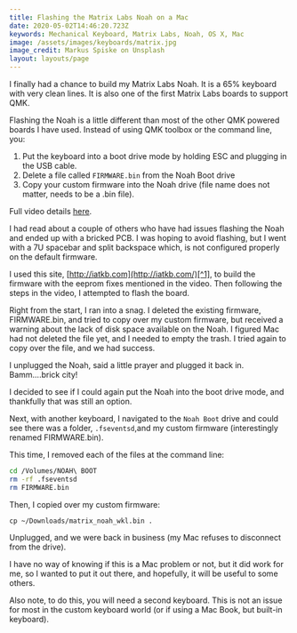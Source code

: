 ```yaml
---
title: Flashing the Matrix Labs Noah on a Mac
date: 2020-05-02T14:46:20.723Z
keywords: Mechanical Keyboard, Matrix Labs, Noah, OS X, Mac
image: /assets/images/keyboards/matrix.jpg
image_credit: Markus Spiske on Unsplash
layout: layouts/page
---
```


I finally had a chance to build my Matrix Labs Noah. It is a 65% keyboard with very clean lines. It is also one of the first Matrix Labs boards to support QMK.

Flashing the Noah is a little different than most of the other QMK powered boards I have used. Instead of using QMK toolbox or the command line, you:

1. Put the keyboard into a boot drive mode by holding ESC and plugging in the USB cable.
2. Delete a file called `FIRMWARE.bin` from the Noah Boot drive
3. Copy your custom firmware into the Noah drive (file name does not matter, needs to be a .bin file).

Full video details [here](https://www.youtube.com/watch?v=PqeIvTJ-ir0).

I had read about a couple of others who have had issues flashing the Noah and ended up with a bricked PCB. I was hoping to avoid flashing, but I went with a 7U spacebar and split backspace which, is not configured properly on the default firmware.

I used this site, [http://iatkb.com](http://iatkb.com/)[^1], to build the firmware with the eeprom fixes mentioned in the video. Then following the steps in the video, I attempted to flash the board.

Right from the start, I ran into a snag. I deleted the existing firmware, FIRMWARE.bin, and tried to copy over my custom firmware, but received a warning about the lack of disk space available on the Noah. I figured Mac had not deleted the file yet, and I needed to empty the trash. I tried again to copy over the file, and we had success.

I unplugged the Noah, said a little prayer and plugged it back in. Bamm....brick city!

I decided to see if I could again put the Noah into the boot drive mode, and thankfully that was still an option.

Next, with another keyboard, I navigated to the `Noah Boot` drive and could see there was a folder, `.fseventsd`,and my custom firmware (interestingly renamed FIRMWARE.bin).

This time, I removed each of the files at the command line:

```bash
cd /Volumes/NOAH\ BOOT
rm -rf .fseventsd
rm FIRMWARE.bin
```

Then, I copied over my custom firmware:

`cp ~/Downloads/matrix_noah_wkl.bin .`

Unplugged, and we were back in business (my Mac refuses to disconnect from the drive).

I have no way of knowing if this is a Mac problem or not, but it did work for me, so I wanted to put it out there, and hopefully, it will be useful to some others.

Also note, to do this, you will need a second keyboard. This is not an issue for most in the custom keyboard world (or if using a Mac Book, but built-in keyboard).

[^1]: This site is maintained by the developer who manages the QMK firmware for the Noah. Hopefully it gets merged into QMK.fm soon.

